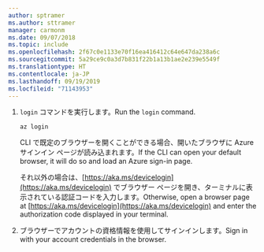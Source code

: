 ```yaml
---
author: sptramer
ms.author: sttramer
manager: carmonm
ms.date: 09/07/2018
ms.topic: include
ms.openlocfilehash: 2f67c0e1133e70f16ea416412c64e647da238a6c
ms.sourcegitcommit: 5a29ce9c0a3d7b831f22b1a13b1ae2e239e5549f
ms.translationtype: HT
ms.contentlocale: ja-JP
ms.lasthandoff: 09/19/2019
ms.locfileid: "71143953"
---
```

1. <span data-ttu-id="6ad70-101">`login` コマンドを実行します。</span><span class="sxs-lookup"><span data-stu-id="6ad70-101">Run the `login` command.</span></span>

    ```azurecli-interactive
    az login
    ```

    <span data-ttu-id="6ad70-102">CLI で既定のブラウザーを開くことができる場合、開いたブラウザに Azure サインイン ページが読み込まれます。</span><span class="sxs-lookup"><span data-stu-id="6ad70-102">If the CLI can open your default browser, it will do so and load an Azure sign-in page.</span></span>

    <span data-ttu-id="6ad70-103">それ以外の場合は、[https://aka.ms/devicelogin](https://aka.ms/devicelogin) でブラウザー ページを開き、ターミナルに表示されている認証コードを入力します。</span><span class="sxs-lookup"><span data-stu-id="6ad70-103">Otherwise, open a browser page at [https://aka.ms/devicelogin](https://aka.ms/devicelogin) and enter the  authorization code displayed in your terminal.</span></span>

2. <span data-ttu-id="6ad70-104">ブラウザーでアカウントの資格情報を使用してサインインします。</span><span class="sxs-lookup"><span data-stu-id="6ad70-104">Sign in with your account credentials in the browser.</span></span>
